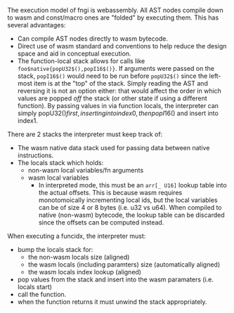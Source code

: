 The execution model of fngi is webassembly. All AST nodes compile down to wasm
and const/macro ones are "folded" by executing them. This has several advantages:

- Can compile AST nodes directly to wasm bytecode.
- Direct use of wasm standard and conventions to help reduce the design space
  and aid in conceptual execution.
- The function-local stack allows for calls like
  `foo$native{popU32$(),popI16$()}`. If arguments were passed on the stack,
  `popI16$()` would need to be run before `popU32$()` since the left-most item
  is at the "top" of the stack. Simply reading the AST and reversing it is not
  an option either: that would affect the order in which values are popped
  _off_ the stack (or other state if using a different function). By passing
  values in via function locals, the interpreter can simply popU32$() first,
  inserting into index0, then popI16$() and insert into index1.

There are 2 stacks the interpreter must keep track of:

- The wasm native data stack used for passing data between native instructions.
- The locals stack which holds:
  - non-wasm local variables/fn arguments
  - wasm local variables
    - In interpreted mode, this must be an `arr[_ U16]` lookup table into the actual
      offsets. This is because wasm requires monotomoically incrementing local ids,
      but the local variables can be of size 4 or 8 bytes (i.e. u32 vs u64).
      When compiled to native (non-wasm) bytecode, the lookup table can be
      discarded since the offsets can be computed instead.


When executing a funcidx, the interpreter must:
- bump the locals stack for:
  - the non-wasm locals size (aligned)
  - the wasm locals (including paramters) size (automatically aligned)
  - the wasm locals index lookup (aligned)
- pop values from the stack and insert into the wasm paramaters (i.e. locals start)
- call the function.
- when the function returns it must unwind the stack appropriately.

